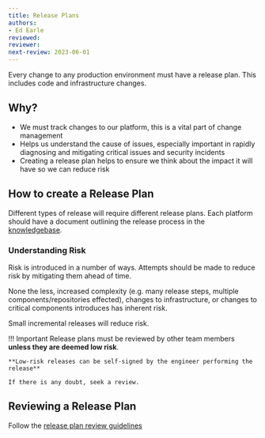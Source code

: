 ```yaml
---
title: Release Plans
authors: 
- Ed Earle
reviewed: 
reviewer:
next-review: 2023-06-01
---
```


Every change to any production environment must have a release plan. This includes code and infrastructure changes.

## Why?

- We must track changes to our platform, this is a vital part of change management
- Helps us understand the cause of issues, especially important in rapidly diagnosing and mitigating critical issues and security incidents
- Creating a release plan helps to ensure we think about the impact it will have so we can reduce risk

## How to create a Release Plan

Different types of release will require different release plans. Each platform should have a document outlining the release process in the [knowledgebase](https://knowledgebase.platformdev.amdigital.co.uk/Platforms/).

### Understanding Risk

Risk is introduced in a number of ways. Attempts should be made to reduce risk by mitigating them ahead of time.

None the less, increased complexity (e.g. many release steps, multiple components/repositories effected), changes to infrastructure, or changes to critical components introduces has inherent risk.

Small incremental releases will reduce risk.

!!! Important
    Release plans must be reviewed by other team members **unless they are deemed low risk**.

    **Low-risk releases can be self-signed by the engineer performing the release**

    If there is any doubt, seek a review.

## Reviewing a Release Plan

Follow the [release plan review guidelines](../Engineering/Peer-Reviewing/Release-Plan-Review.md)

